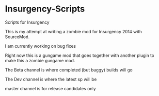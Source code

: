 # Insurgency-Scripts
Scripts for Insurgency

This is my attempt at writing a zombie mod for Insurgency 2014 with SourceMod.

I am currently working on bug fixes

Right now this is a gungame mod that goes together with another plugin to make this a zombie gungame mod.

The Beta channel is where completed (but buggy) builds will go

The Dev channel is where the latest sp will be

master channel is for release candidates only




